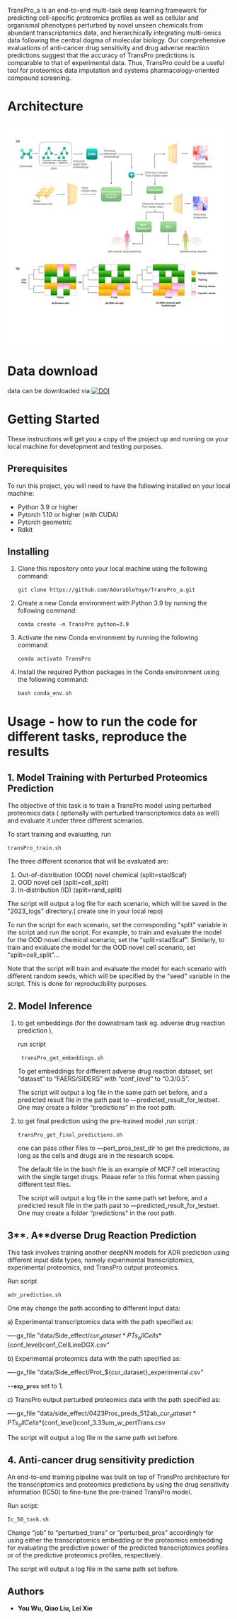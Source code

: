 
TransPro_a is an end-to-end multi-task deep learning framework for predicting cell-specific proteomics profiles as well as cellular and organismal phenotypes perturbed by novel unseen chemicals from abundant transcriptomics data, and hierarchically integrating multi-omics data
following the central dogma of molecular biology. Our comprehensive evaluations
of anti-cancer drug sensitivity and drug adverse reaction predictions suggest that
the accuracy of TransPro predictions is comparable to that of experimental data.
Thus, TransPro could be a useful tool for proteomics data imputation and systems
pharmacology-oriented compound screening.

# Architecture

![alt text](images/Figure1.jpg "system overview")
# Data download

data can be downloaded via 
[![DOI](https://zenodo.org/badge/DOI/10.5281/zenodo.7699298.svg)](https://doi.org/10.5281/zenodo.7699298)

# **Getting Started**

These instructions will get you a copy of the project up and running on your local machine for development and testing purposes.

## **Prerequisites**

To run this project, you will need to have the following installed on your local machine:

- Python 3.9 or higher
- Pytorch 1.10 or higher (with CUDA)
- Pytorch geometric
- Rdkit

## **Installing**

1. Clone this repository onto your local machine using the following command:
    
    ```
    git clone https://github.com/AdorableYoyo/TransPro_a.git
    ```
    
2. Create a new Conda environment with Python 3.9 by running the following command:
    
    ```
    conda create -n TransPro python=3.9
    ```
    
3. Activate the new Conda environment by running the following command:
    
    ```
    conda activate TransPro
    ```
    
4. Install the required Python packages in the Conda environment using the following command:
    
    ```
    bash conda_env.sh 
    ```
    

# Usage - how to run the code for different tasks, reproduce the results

## **1. Model Training with Perturbed Proteomics Prediction**

The objective of this task is to train a TransPro model using perturbed proteomics data ( optionally with perturbed transcriptomics data as well)  and evaluate it under three different scenarios. 

To start training and evaluating, run 

```
transPro_train.sh
```

The three different scenarios that will be evaluated are:

1. Out-of-distribution (OOD) novel chemical (split=stadScaf)
2. OOD novel cell (split=cell_split)
3. In-distribution (ID) (split=rand_split)

The script will output a log file for each scenario, which will be saved in the "2023_logs" directory.( create one in your local repo)

To run the script for each scenario, set the corresponding "split" variable in the script and run the script. For example, to train and evaluate the model for the OOD novel chemical scenario, set the "split=stadScaf". Similarly, to train and evaluate the model for the OOD novel cell scenario, set "split=cell_split"…

Note that the script will train and evaluate the model for each scenario with different random seeds, which will be specified by the "seed" variable in the script. This is done for reproducibility purposes.

## **2. Model Inference**

1. to get embeddings (for the downstream task eg. adverse drug reaction prediction ),
    
    run script 
    
    ```
     transPro_get_embeddings.sh 
    ```
    
    To get embeddings for different adverse drug reaction dataset, set “dataset” to “FAERS/SIDERS” with “conf_level” to “0.3/0.5”.
    
    The script will output a log file in the same path set before, and a predicted result file in the path past to —predicted_result_for_testset. One may create a folder “predictions” in the root path.
    
2. to get final prediction using the pre-trained model ,run script : 
    
    ```
    transPro_get_final_predictions.sh 
    ```
    
    one can pass other files to —pert_pros_test_dir to get the predictions, as long as the cells and drugs are in the research scope.
    
    The default file in the bash file is an example of MCF7 cell interacting with the single target drugs. Please refer to this format when passing different test files.
    
    The script will output a log file in the same path set before, and a predicted result file in the path past to —predicted_result_for_testset. One may create a folder “predictions” in the root path.
    

## 3**. A**dverse Drug Reaction Prediction

This task involves training another deepNN models for ADR prediction using different input data types, namely experimental transcriptomics, experimental proteomics, and TransPro output proteomics.

Run script

```
adr_prediction.sh
```

One may change the path according to different input data:

a) Experimental transcriptomics data with the path specified as:

 —-gx_file "data/Side_effect/${cur_dataset}*PTs_allCells*${conf_level}conf_CellLineDGX.csv"

b) Experimental proteomics data with the path specified as: 

—-gx_file "data/Side_effect/Prot_${cur_dataset}_experimental.csv"

**`--exp_pros`** set to 1.

c) TransPro output perturbed proteomics data with the path specified as: 

—-gx_file "data/side_effect/0423Pros_preds_512ab_${cur_dataset}*PTs_allCells*${conf_level}conf_3.33um_w_pertTrans.csv

The script will output a log file in the same path set before. 

## 4. **A**nti-cancer drug sensitivity prediction

An end-to-end training pipeline was built on top of TransPro architecture for the transcriptomics
and proteomics predictions by using the drug sensitivity information (IC50) to fine-tune
the pre-trained TransPro model. 

Run script:

```
Ic_50_task.sh
```

Change “job” to  “perturbed_trans” or “perturbed_pros”  accordingly for using either the transcriptomics embedding or the proteomics embedding for evaluating the predictive power of the predicted transcriptomics profiles or of the predictive proteomics profiles, respectively.

The script will output a log file in the same path set before.

## **Authors**

- **You Wu, Qiao Liu, Lei Xie**